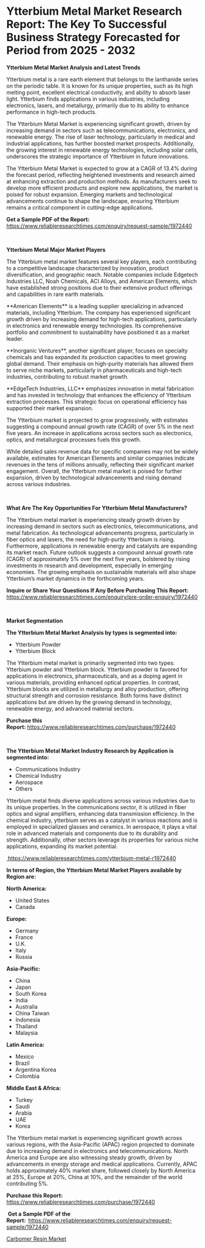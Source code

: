<p><h1>Ytterbium Metal Market Research Report: The Key To Successful Business Strategy Forecasted for Period from 2025 - 2032</h1></p><p><strong>Ytterbium Metal Market Analysis and Latest Trends</strong></p>
<p><p>Ytterbium metal is a rare earth element that belongs to the lanthanide series on the periodic table. It is known for its unique properties, such as its high melting point, excellent electrical conductivity, and ability to absorb laser light. Ytterbium finds applications in various industries, including electronics, lasers, and metallurgy, primarily due to its ability to enhance performance in high-tech products.</p><p>The Ytterbium Metal Market is experiencing significant growth, driven by increasing demand in sectors such as telecommunications, electronics, and renewable energy. The rise of laser technology, particularly in medical and industrial applications, has further boosted market prospects. Additionally, the growing interest in renewable energy technologies, including solar cells, underscores the strategic importance of Ytterbium in future innovations.</p><p>The Ytterbium Metal Market is expected to grow at a CAGR of 13.4% during the forecast period, reflecting heightened investments and research aimed at enhancing extraction and production methods. As manufacturers seek to develop more efficient products and explore new applications, the market is poised for robust expansion. Emerging markets and technological advancements continue to shape the landscape, ensuring Ytterbium remains a critical component in cutting-edge applications.</p></p>
<p><strong>Get a Sample PDF of the Report:&nbsp;</strong> <a href="https://www.reliableresearchtimes.com/enquiry/request-sample/1972440?utm_campaign=2203&utm_medium=2&utm_source=Github&utm_content=ia&utm_term=01042025&utm_id=ytterbium-metal">https://www.reliableresearchtimes.com/enquiry/request-sample/1972440</a></p>
<p>&nbsp;</p>
<p><strong>Ytterbium Metal Major Market Players</strong></p>
<p><p>The Ytterbium metal market features several key players, each contributing to a competitive landscape characterized by innovation, product diversification, and geographic reach. Notable companies include Edgetech Industries LLC, Noah Chemicals, ACI Alloys, and American Elements, which have established strong positions due to their extensive product offerings and capabilities in rare earth materials.</p><p>**American Elements** is a leading supplier specializing in advanced materials, including Ytterbium. The company has experienced significant growth driven by increasing demand for high-tech applications, particularly in electronics and renewable energy technologies. Its comprehensive portfolio and commitment to sustainability have positioned it as a market leader.</p><p>**Inorganic Ventures**, another significant player, focuses on specialty chemicals and has expanded its production capacities to meet growing global demand. Their emphasis on high-purity materials has allowed them to serve niche markets, particularly in pharmaceuticals and high-tech industries, contributing to robust market growth.</p><p>**EdgeTech Industries, LLC** emphasizes innovation in metal fabrication and has invested in technology that enhances the efficiency of Ytterbium extraction processes. This strategic focus on operational efficiency has supported their market expansion.</p><p>The Ytterbium market is projected to grow progressively, with estimates suggesting a compound annual growth rate (CAGR) of over 5% in the next five years. An increase in applications across sectors such as electronics, optics, and metallurgical processes fuels this growth.</p><p>While detailed sales revenue data for specific companies may not be widely available, estimates for American Elements and similar companies indicate revenues in the tens of millions annually, reflecting their significant market engagement. Overall, the Ytterbium metal market is poised for further expansion, driven by technological advancements and rising demand across various industries.</p></p>
<p>&nbsp;</p>
<p><strong>What Are The Key Opportunities For Ytterbium Metal Manufacturers?</strong></p>
<p><p>The Ytterbium metal market is experiencing steady growth driven by increasing demand in sectors such as electronics, telecommunications, and metal fabrication. As technological advancements progress, particularly in fiber optics and lasers, the need for high-purity Ytterbium is rising. Furthermore, applications in renewable energy and catalysts are expanding its market reach. Future outlook suggests a compound annual growth rate (CAGR) of approximately 5% over the next five years, bolstered by rising investments in research and development, especially in emerging economies. The growing emphasis on sustainable materials will also shape Ytterbium’s market dynamics in the forthcoming years.</p></p>
<p><strong>Inquire or Share Your Questions If Any Before Purchasing This Report:</strong> <a href="https://www.reliableresearchtimes.com/enquiry/pre-order-enquiry/1972440?utm_campaign=2203&utm_medium=2&utm_source=Github&utm_content=ia&utm_term=01042025&utm_id=ytterbium-metal">https://www.reliableresearchtimes.com/enquiry/pre-order-enquiry/1972440</a></p>
<p>&nbsp;</p>
<p><strong>Market Segmentation</strong></p>
<p><strong>The Ytterbium Metal Market Analysis by types is segmented into:</strong></p>
<p><ul><li>Ytterbium Powder</li><li>Ytterbium Block</li></ul></p>
<p><p>The Ytterbium metal market is primarily segmented into two types: Ytterbium powder and Ytterbium block. Ytterbium powder is favored for applications in electronics, pharmaceuticals, and as a doping agent in various materials, providing enhanced optical properties. In contrast, Ytterbium blocks are utilized in metallurgy and alloy production, offering structural strength and corrosion resistance. Both forms have distinct applications but are driven by the growing demand in technology, renewable energy, and advanced material sectors.</p></p>
<p><strong>Purchase this Report:&nbsp;</strong><a href="https://www.reliableresearchtimes.com/purchase/1972440?utm_campaign=2203&utm_medium=2&utm_source=Github&utm_content=ia&utm_term=01042025&utm_id=ytterbium-metal">https://www.reliableresearchtimes.com/purchase/1972440</a></p>
<p>&nbsp;</p>
<p><strong>The Ytterbium Metal Market Industry Research by Application is segmented into:</strong></p>
<p><ul><li>Communications Industry</li><li>Chemical Industry</li><li>Aerospace</li><li>Others</li></ul></p>
<p><p>Ytterbium metal finds diverse applications across various industries due to its unique properties. In the communications sector, it is utilized in fiber optics and signal amplifiers, enhancing data transmission efficiency. In the chemical industry, ytterbium serves as a catalyst in various reactions and is employed in specialized glasses and ceramics. In aerospace, it plays a vital role in advanced materials and components due to its durability and strength. Additionally, other sectors leverage its properties for various niche applications, expanding its market potential.</p></p>
<p><a href="https://www.reliableresearchtimes.com/ytterbium-metal-r1972440?utm_campaign=2203&utm_medium=2&utm_source=Github&utm_content=ia&utm_term=01042025&utm_id=ytterbium-metal">&nbsp;https://www.reliableresearchtimes.com/ytterbium-metal-r1972440</a></p>
<p><strong>In terms of Region, the Ytterbium Metal Market Players available by Region are:</strong></p>
<p>
    <p> <strong> North America: </strong>
        <ul>
            <li>United States</li>
            <li>Canada</li>
        </ul>
        </p> 
    <p> <strong> Europe: </strong>
        <ul>
            <li>Germany</li>
            <li>France</li>
            <li>U.K.</li>
            <li>Italy</li>
            <li>Russia</li>
        </ul>
        </p> 
    <p> <strong> Asia-Pacific: </strong>
        <ul>
            <li>China</li>
            <li>Japan</li>
            <li>South Korea</li>
            <li>India</li>
            <li>Australia</li>
            <li>China Taiwan</li>
            <li>Indonesia</li>
            <li>Thailand</li>
            <li>Malaysia</li>
        </ul>
        </p> 
    <p> <strong> Latin America: </strong>
        <ul>
            <li>Mexico</li>
            <li>Brazil</li>
            <li>Argentina Korea</li>
            <li>Colombia</li>
        </ul>
        </p> 
    <p> <strong> Middle East & Africa: </strong>
        <ul>
            <li>Turkey</li>
            <li>Saudi</li>
            <li>Arabia</li>
            <li>UAE</li>
            <li>Korea</li>
        </ul>
    </p>
    </p>
<p><p>The Ytterbium metal market is experiencing significant growth across various regions, with the Asia-Pacific (APAC) region projected to dominate due to increasing demand in electronics and telecommunications. North America and Europe are also witnessing steady growth, driven by advancements in energy storage and medical applications. Currently, APAC holds approximately 40% market share, followed closely by North America at 25%, Europe at 20%, China at 10%, and the remainder of the world contributing 5%.</p></p>
<p><strong>Purchase this Report: </strong><a href="https://www.reliableresearchtimes.com/purchase/1972440?utm_campaign=2203&utm_medium=2&utm_source=Github&utm_content=ia&utm_term=01042025&utm_id=ytterbium-metal">https://www.reliableresearchtimes.com/purchase/1972440</a></p>
<p>&nbsp;<strong>Get a Sample PDF of the Report:&nbsp;&nbsp;</strong><a href="https://www.reliableresearchtimes.com/enquiry/request-sample/1972440?utm_campaign=2203&utm_medium=2&utm_source=Github&utm_content=ia&utm_term=01042025&utm_id=ytterbium-metal">https://www.reliableresearchtimes.com/enquiry/request-sample/1972440</a></p>
<p><strong></strong></p>
<p><p><a href="https://github.com/HobertDavis43/Market-Research-Report-List-2/blob/main/carbomer-resin-market.md?utm_campaign=2203&utm_medium=2&utm_source=Github&utm_content=ia&utm_term=01042025&utm_id=ytterbium-metal">Carbomer Resin Market</a></p></p>